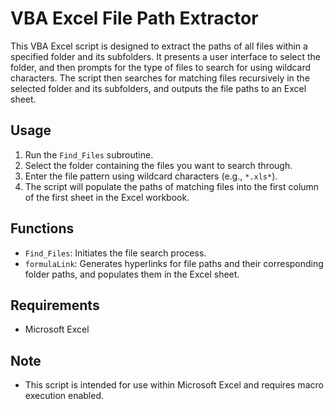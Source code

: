 # VBA Excel File Path Extractor

This VBA Excel script is designed to extract the paths of all files within a specified folder and its subfolders. It presents a user interface to select the folder, and then prompts for the type of files to search for using wildcard characters. The script then searches for matching files recursively in the selected folder and its subfolders, and outputs the file paths to an Excel sheet.

## Usage

1. Run the `Find_Files` subroutine.
2. Select the folder containing the files you want to search through.
3. Enter the file pattern using wildcard characters (e.g., `*.xls*`).
4. The script will populate the paths of matching files into the first column of the first sheet in the Excel workbook.

## Functions

- `Find_Files`: Initiates the file search process.
- `formulaLink`: Generates hyperlinks for file paths and their corresponding folder paths, and populates them in the Excel sheet.

## Requirements

- Microsoft Excel

## Note

- This script is intended for use within Microsoft Excel and requires macro execution enabled.

